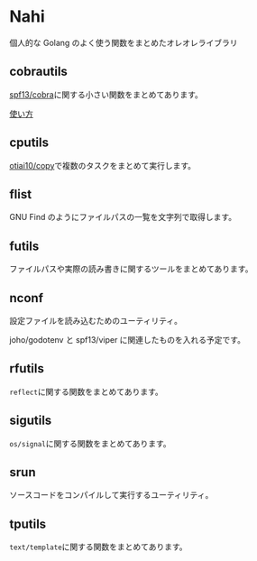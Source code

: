 # Nahi

個人的な Golang のよく使う関数をまとめたオレオレライブラリ

## cobrautils

[spf13/cobra](https://github.com/spf13/cobra)に関する小さい関数をまとめてあります。

[使い方](./cobrautils/README.md)

## cputils

[otiai10/copy](https://github.com/otiai10/copy)で複数のタスクをまとめて実行します。

## flist

GNU Find のようにファイルパスの一覧を文字列で取得します。

## futils

ファイルパスや実際の読み書きに関するツールをまとめてあります。

## nconf

設定ファイルを読み込むためのユーティリティ。

joho/godotenv と spf13/viper に関連したものを入れる予定です。

## rfutils

`reflect`に関する関数をまとめてあります。

## sigutils

`os/signal`に関する関数をまとめてあります。

## srun

ソースコードをコンパイルして実行するユーティリティ。

## tputils

`text/template`に関する関数をまとめてあります。

